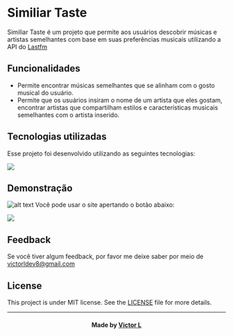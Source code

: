 
# Similiar Taste

Similiar Taste é um projeto que permite aos usuários descobrir músicas e artistas semelhantes com base em suas preferências musicais utilizando a API do [Lastfm](https://www.last.fm/api)

## Funcionalidades

- Permite encontrar músicas semelhantes que se alinham com o gosto musical do usuário.
- Permite que os usuários insiram o nome de um artista que eles gostam, encontrar artistas que compartilham estilos e características musicais semelhantes com o artista inserido.

## Tecnologias utilizadas
Esse projeto foi desenvolvido utilizando as seguintes tecnologias:

![](https://skillicons.dev/icons?i=js,html,css,jquery)


## Demonstração

![alt text](https://github.com/vlopess/SimilarTaste/blob/main/tela_1.gif?raw=true)
Você pode usar o site apertando o botão abaixo:

<a href = "https://vlopess.github.io/SimilarTaste/" target="_blank"><img src="https://img.shields.io/badge/-Similar Taste-%23333?style=for-the-badge&logoColor=white" target="_blank"></a>

## Feedback

Se você tiver algum feedback, por favor me deixe saber por meio de victorldev8@gmail.com

## License

This project is under MIT license. See the [LICENSE](LICENSE.md) file for more details.

---
<h4 align="center">
    Made by <a href="github.com/vlopess" target="_blank">Victor L</a>
</h4>
